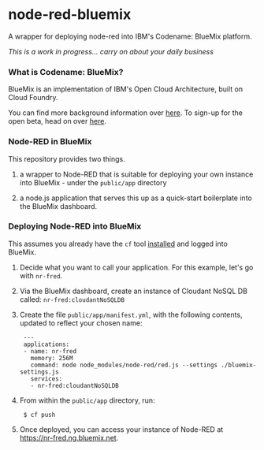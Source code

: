 node-red-bluemix
================

A wrapper for deploying node-red into IBM's Codename: BlueMix platform.

*This is a work in progress... carry on about your daily business*


### What is Codename: BlueMix?

BlueMix is an implementation of IBM's Open Cloud Architecture, built on Cloud Foundry.

You can find more background information over [here](http://www-01.ibm.com/software/ebusiness/jstart/bluemix/). To sign-up for the open beta, head on over [here](http://www.bluemix.net).

### Node-RED in BlueMix

This repository provides two things.

1. a wrapper to Node-RED that is suitable for deploying your own instance into BlueMix - under the `public/app` directory

2. a node.js application that serves this up as a quick-start boilerplate into the BlueMix dashboard.

### Deploying Node-RED into BlueMix

This assumes you already have the `cf` tool [installed](http://www.ng.bluemix.net/docs/BuildingWeb.jsp#install-cf) and logged into BlueMix.

1. Decide what you want to call your application. For this example, let's go with `nr-fred`.
2. Via the BlueMix dashboard, create an instance of Cloudant NoSQL DB called: `nr-fred:cloudantNoSQLDB`
3. Create the file `public/app/manifest.yml`, with the following contents, updated to reflect your chosen name:

   ```
    ---
    applications:
    - name: nr-fred
      memory: 256M
      command: node node_modules/node-red/red.js --settings ./bluemix-settings.js
      services:
      - nr-fred:cloudantNoSQLDB
   ```
4. From within the `public/app` directory, run:
   ```
    $ cf push
    ```

5. Once deployed, you can access your instance of Node-RED at <https://nr-fred.ng.bluemix.net>.


